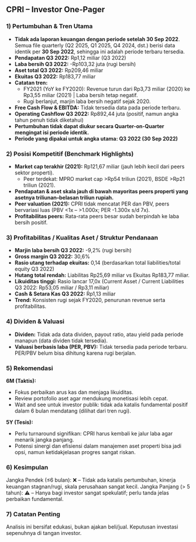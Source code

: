 ## CPRI – Investor One-Pager

### 1) Pertumbuhan & Tren Utama
- **Tidak ada laporan keuangan dengan periode setelah 30 Sep 2022**. Semua file quarterly (Q2 2025, Q1 2025, Q4 2024, dst.) berisi data identik per **30 Sep 2022**, sehingga ini adalah periode terbaru tersedia.
- **Pendapatan Q3 2022:** Rp1,12 miliar (Q3 2022)
- **Laba bersih Q3 2022:** -Rp103,32 juta (rugi bersih)
- **Aset total Q3 2022:** Rp209,46 miliar
- **Ekuitas Q3 2022:** Rp183,77 miliar
- **Catatan tren:** 
    - FY2021 (YoY ke FY2020): Revenue turun dari Rp3,73 miliar (2020) ke Rp3,55 miliar (2021) | Laba bersih tetap negatif.
    - Rugi berlanjut, marjin laba bersih negatif sejak 2020.
- **Free Cash Flow & EBITDA:** Tidak tersedia data pada periode terbaru.
- **Operating Cashflow Q3 2022:** Rp892,44 juta (positif, namun angka tahun penuh tidak diketahui)
- **Pertumbuhan tidak dapat diukur secara Quarter-on-Quarter mengingat isi periode identik.**
- **Periode yang dipakai untuk angka utama: Q3 2022 (30 Sep 2022)**

### 2) Posisi Kompetitif (Benchmark Highlights)
- **Market cap terakhir (2021):** Rp121,67 miliar (jauh lebih kecil dari peers sektor properti).
    - Peer terdekat: MPRO market cap >Rp54 triliun (2021), BSDE >Rp21 triliun (2021).
- **Pendapatan & aset skala jauh di bawah mayoritas peers properti yang asetnya triliunan–belasan triliun rupiah.**
- **Peer valuation (2021):** CPRI tidak mencatat PER dan PBV, peers bervariasi luas (PBV <1x – >1.000x; PER -1.300x s/d 7x).
- **Profitabilitas peers:** Rata-rata peers besar sudah berpindah ke laba bersih positif.

### 3) Profitabilitas / Kualitas Aset / Struktur Pendanaan
- **Marjin laba bersih Q3 2022:** -9,2% (rugi bersih)
- **Gross margin Q3 2022:** 30,6%
- **Rasio utang terhadap ekuitas:** 0,14 (berdasarkan total liabilities/total equity Q3 2022)
- **Hutang total rendah:** Liabilitas Rp25,69 miliar vs Ekuitas Rp183,77 miliar.
- **Likuiditas tinggi:** Rasio lancar 17,0x (Current Asset / Current Liabilities Q3 2022: Rp53,05 miliar / Rp3,11 miliar)
- **Cash & Setara Kas Q3 2022:** Rp1,13 miliar
- **Trend:** Konsisten rugi sejak FY2020, penurunan revenue serta profitabilitas.

### 4) Dividen & Valuasi
- **Dividen:** Tidak ada data dividen, payout ratio, atau yield pada periode manapun (data dividen tidak tersedia).
- **Valuasi berbasis laba (PER, PBV):** Tidak tersedia pada periode terbaru. PER/PBV belum bisa dihitung karena rugi berjalan.

### 5) Rekomendasi
**6M (Taktis):**
- Fokus perbaikan arus kas dan menjaga likuiditas.
- Review portofolio aset agar mendukung monetisasi lebih cepat.
- Wait and see untuk investor publik: tidak ada katalis fundamental positif dalam 6 bulan mendatang (dilihat dari tren rugi).

**5Y (Tesis):**
- Perlu turnaround signifikan: CPRI harus kembali ke jalur laba agar menarik jangka panjang.
- Potensi sinergi dan efisiensi dalam manajemen aset properti bisa jadi opsi, namun ketidakjelasan progres sangat riskan.

### 6) Kesimpulan
Jangka Pendek (≤6 bulan): ❌ – Tidak ada katalis pertumbuhan, kinerja keuangan stagnan/rugi, skala perusahaan sangat kecil.
Jangka Panjang (> 5 tahun): ⚠️ – Hanya bagi investor sangat spekulatif; perlu tanda jelas perbaikan fundamental.

### 7) Catatan Penting
Analisis ini bersifat edukasi, bukan ajakan beli/jual. Keputusan investasi sepenuhnya di tangan investor.